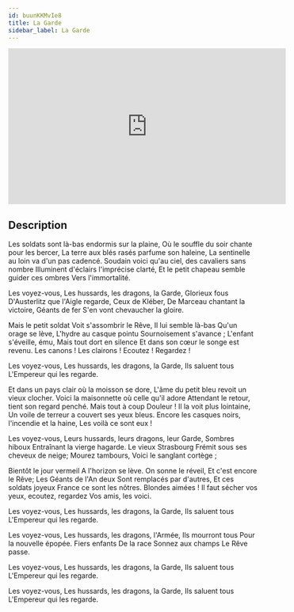 ```yaml
---
id: buunKKMvIe8
title: La Garde
sidebar_label: La Garde
---
```


<iframe
  width="560"
  height="315"
  src="https://www.youtube.com/embed/buunKKMvIe8"
  title="YouTube video player"
  frameborder="0"
  allow="accelerometer; autoplay; clipboard-write; encrypted-media; gyroscope; picture-in-picture; web-share"
  referrerpolicy="strict-origin-when-cross-origin"
  allowfullscreen
></iframe>

## Description

Les soldats sont là-bas endormis sur la plaine,
Où le souffle du soir chante pour les bercer,
La terre aux blés rasés parfume son haleine,
La sentinelle au loin va d'un pas cadencé.
Soudain voici qu'au ciel, des cavaliers sans nombre
Illuminent d'éclairs l'imprécise clarté,
Et le petit chapeau semble guider ces ombres
Vers l'immortalité.

Les voyez-vous,
Les hussards, les dragons, la Garde,
Glorieux fous
D'Austerlitz que l'Aigle regarde,
Ceux de Kléber,
De Marceau chantant la victoire,
Géants de fer
S'en vont chevaucher la gloire.

Mais le petit soldat
Voit s'assombrir le Rêve, 
Il lui semble là-bas
Qu'un orage se lève,
L'hydre au casque pointu
Sournoisement s'avance ;
L'enfant s'éveille, ému,
Mais tout dort en silence
Et dans son cœur le songe est revenu.
Les canons !
Les clairons !
Ecoutez !
Regardez !

Les voyez-vous,
Les hussards, les dragons, la Garde,
Ils saluent tous
L'Empereur qui les regarde.

Et dans un pays clair où la moisson se dore,
L'âme du petit bleu revoit un vieux clocher.
Voici la maisonnette où celle qu'il adore
Attendant le retour, tient son regard penché.
Mais tout à coup Douleur ! Il la voit plus lointaine,
Un voile de terreur a couvert ses yeux bleus.
Encore les casques noirs, l'incendie et la haine,
Les voilà ce sont eux !

Les voyez-vous,
Leurs hussards, leurs dragons, leur Garde,
Sombres hiboux
Entraînant la vierge hagarde.
Le vieux Strasbourg
Frémit sous ses cheveux de neige;
Mourez tambours,
Voici le sanglant cortège ;

Bientôt le jour vermeil
A l'horizon se lève.
On sonne le réveil,
Et c'est encore le Rêve;
Les Géants de l'An deux
Sont remplacés par d'autres,
Et ces soldats joyeux
France ce sont les nôtres.
Blondes aimées ! Il faut sécher vos yeux, 
ecoutez, regardez
Vos amis, les voici.

Les voyez-vous,
Les hussards, les dragons, la Garde,
Ils saluent tous
L'Empereur qui les regarde.

Les voyez-vous,
Les hussards, les dragons, l'Armée,
Ils mourront tous
Pour la nouvelle épopée.
Fiers enfants
De la race
Sonnez aux champs
Le Rêve passe.

Les voyez-vous,
Les hussards, les dragons, la Garde,
Ils saluent tous
L'Empereur qui les regarde.

Les voyez-vous,
Les hussards, les dragons, la Garde,
Ils saluent tous
L'Empereur qui les regarde.
